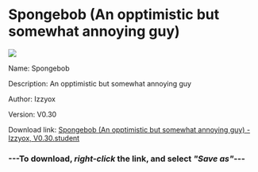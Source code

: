 # Spongebob (An opptimistic but somewhat annoying guy)

<img src = "https://raw.githubusercontent.com/Arbiter1223/Daigaku-Gurashi-Custom-Students/master/Students/Files/Spongebob%20(An%20opptimistic%20but%20somewhat%20annoying%20guy).png">

Name: Spongebob

Description: An opptimistic but somewhat annoying guy

Author: Izzyox

Version: V0.30

Download link: <a href="https://raw.githubusercontent.com/Arbiter1223/Daigaku-Gurashi-Custom-Students/master/Students/Files/Spongebob%20(An%20opptimistic%20but%20somewhat%20annoying%20guy)%20-%20Izzyox%2C%20V0.30.student">Spongebob (An opptimistic but somewhat annoying guy) - Izzyox, V0.30.student</a>

### ---**To download, _right-click_ the link, and select _"Save as"_**---
